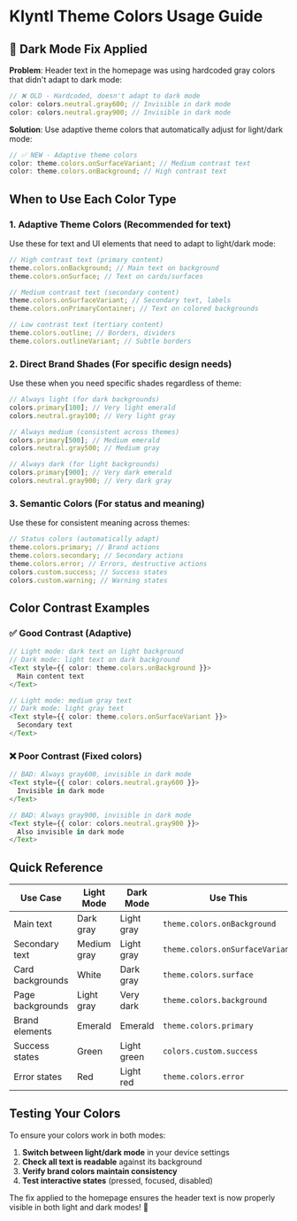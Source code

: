 # Klyntl Theme Colors Usage Guide

## 🚨 Dark Mode Fix Applied

**Problem**: Header text in the homepage was using hardcoded gray colors that didn't adapt to dark mode:

```typescript
// ❌ OLD - Hardcoded, doesn't adapt to dark mode
color: colors.neutral.gray600; // Invisible in dark mode
color: colors.neutral.gray900; // Invisible in dark mode
```

**Solution**: Use adaptive theme colors that automatically adjust for light/dark mode:

```typescript
// ✅ NEW - Adaptive theme colors
color: theme.colors.onSurfaceVariant; // Medium contrast text
color: theme.colors.onBackground; // High contrast text
```

## When to Use Each Color Type

### 1. **Adaptive Theme Colors** (Recommended for text)

Use these for text and UI elements that need to adapt to light/dark mode:

```typescript
// High contrast text (primary content)
theme.colors.onBackground; // Main text on background
theme.colors.onSurface; // Text on cards/surfaces

// Medium contrast text (secondary content)
theme.colors.onSurfaceVariant; // Secondary text, labels
theme.colors.onPrimaryContainer; // Text on colored backgrounds

// Low contrast text (tertiary content)
theme.colors.outline; // Borders, dividers
theme.colors.outlineVariant; // Subtle borders
```

### 2. **Direct Brand Shades** (For specific design needs)

Use these when you need specific shades regardless of theme:

```typescript
// Always light (for dark backgrounds)
colors.primary[100]; // Very light emerald
colors.neutral.gray100; // Very light gray

// Always medium (consistent across themes)
colors.primary[500]; // Medium emerald
colors.neutral.gray500; // Medium gray

// Always dark (for light backgrounds)
colors.primary[900]; // Very dark emerald
colors.neutral.gray900; // Very dark gray
```

### 3. **Semantic Colors** (For status and meaning)

Use these for consistent meaning across themes:

```typescript
// Status colors (automatically adapt)
theme.colors.primary; // Brand actions
theme.colors.secondary; // Secondary actions
theme.colors.error; // Errors, destructive actions
colors.custom.success; // Success states
colors.custom.warning; // Warning states
```

## Color Contrast Examples

### ✅ Good Contrast (Adaptive)

```typescript
// Light mode: dark text on light background
// Dark mode: light text on dark background
<Text style={{ color: theme.colors.onBackground }}>
  Main content text
</Text>

// Light mode: medium gray text
// Dark mode: light gray text
<Text style={{ color: theme.colors.onSurfaceVariant }}>
  Secondary text
</Text>
```

### ❌ Poor Contrast (Fixed colors)

```typescript
// BAD: Always gray600, invisible in dark mode
<Text style={{ color: colors.neutral.gray600 }}>
  Invisible in dark mode
</Text>

// BAD: Always gray900, invisible in dark mode
<Text style={{ color: colors.neutral.gray900 }}>
  Also invisible in dark mode
</Text>
```

## Quick Reference

| Use Case         | Light Mode  | Dark Mode   | Use This                        |
| ---------------- | ----------- | ----------- | ------------------------------- |
| Main text        | Dark gray   | Light gray  | `theme.colors.onBackground`     |
| Secondary text   | Medium gray | Light gray  | `theme.colors.onSurfaceVariant` |
| Card backgrounds | White       | Dark gray   | `theme.colors.surface`          |
| Page backgrounds | Light gray  | Very dark   | `theme.colors.background`       |
| Brand elements   | Emerald     | Emerald     | `theme.colors.primary`          |
| Success states   | Green       | Light green | `colors.custom.success`         |
| Error states     | Red         | Light red   | `theme.colors.error`            |

## Testing Your Colors

To ensure your colors work in both modes:

1. **Switch between light/dark mode** in your device settings
2. **Check all text is readable** against its background
3. **Verify brand colors maintain consistency**
4. **Test interactive states** (pressed, focused, disabled)

The fix applied to the homepage ensures the header text is now properly visible in both light and dark modes! 🎉
